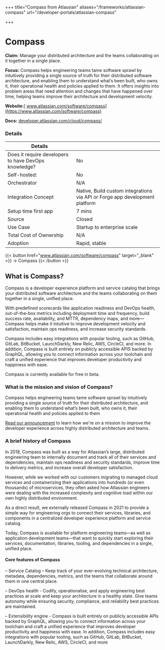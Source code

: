 +++
title="Compass from Atlassian"
aliases="/frameworks/atlassian-compass"
url="/developer-portals/atlassian-compass"

+++

# Compass

**Claim:** Manage your distributed architecture and the teams collaborating on it together in a single place.

**Focus:** Compass helps engineering teams tame software sprawl by intuitively providing a single source of truth for their distributed software architecture, and enabling them to understand what’s been built, who owns it, their operational health and policies applied to them. It offers insights into problem areas that need attention and changes that have happened over time, helping teams improve their architecture and development velocity.

**Website:**[ www.atlassian.com/software/compass](https://www.atlassian.com/software/compass)

**Docs:** [developer.atlassian.com/cloud/compass/](https://developer.atlassian.com/cloud/compass/)


### Details
| Details |  |
| --- | ----------- |
| Does it require developers to have DevOps knowledge? | No |
| Self-hosted: | No |
| Orchestrator | N/A |
| Integration Concept | Native, Build custom integrations via API or Forge app development platform |
| Setup time first app | 7 mins |
| Source | Closed |
| Use Case | Startup to enterprise scale |
| Total Cost of Ownership | N/A |
| Adoption | Rapid, stable |

{{< button href="www.atlassian.com/software/compass" target="_blank" >}}
-> Compass
{{< /button >}}  

What is Compass?
---------------------
Compass is a developer experience platform and service catalog that brings your distributed software architecture and the teams collaborating on them together in a single, unified place.

With predefined scorecards like application readiness and DevOps health, out-of-the-box metrics including deployment time and frequency, build success rate, availability, and MTTR, dependency maps, and more—Compass helps make it intuitive to improve development velocity and satisfaction, maintain ops readiness, and increase security standards.

Compass includes easy integrations with popular tooling, such as GitHub, GitLab, BitBucket, LaunchDarkly, New Relic, AWS, CircleCI, and more. In addition, Compass is built entirely on publicly accessible APIS backed by GraphQL, allowing you to connect information across your toolchain and craft a unified experience that improves developer productivity and happiness with ease.

Compass is currently available for free in beta. 


### What is the mission and vision of Compass?
Compass helps engineering teams tame software sprawl by intuitively providing a single source of truth for their distributed architecture, and enabling them to understand what’s been built, who owns it, their operational health and policies applied to them

[Read our announcement](https://www.atlassian.com/blog/announcements/introducing-compass) to learn how we're on a mission to improve the developer experience across highly distributed architecture and teams.  

### A brief history of Compass

In 2018, Compass was built as a way for Atlassian’s large, distributed engineering team to internally document and track all of their services and dependencies, maintain ops readiness and security standards, improve time to delivery metrics, and increase overall developer satisfaction.

However, while we worked with our customers migrating to managed cloud services and containerizing their applications into hundreds (or even thousands) of microservices, they often asked how Atlassian engineers were dealing with the increased complexity and cognitive load within our own highly distributed environment. 

As a direct result, we externally released Compass in 2021 to provide a simple way for engineering orgs to connect their services, libraries, and components in a centralized developer experience platform and service catalog. 

Today, Compass is available for platform engineering teams—as well as application development teams—that want to quickly start exploring their services, documentation, libraries, tooling, and dependencies in a single, unified place. 

#### Core features of Compass

– Service Catalog – Keep track of your ever-evolving technical architecture, metadata, dependencies, metrics, and the teams that collaborate around them in one central place.

– DevOps health - Codify, operationalise, and apply engineering best practices at scale and keep your architecture in a healthy state. Give teams autonomy while ensuring security, compliance, and reliability best practices are maintained.

– Extensibility engine - Compass is built entirely on publicly accessible APIs backed by GraphQL, allowing you to connect information across your toolchain and craft a unified experience that improves developer productivity and happiness with ease. In addition, Compass includes easy integrations with popular tooling, such as GitHub, GitLab, BitBucket, LaunchDarkly, New Relic, AWS, CircleCI, and more

